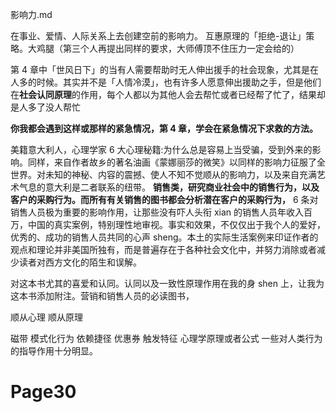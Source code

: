 影响力.md

在事业、爱情、人际关系上去创建空前的影响力。
互惠原理的「拒绝-退让」策略。大鸡腿（第三个人再提出同样的要求，大师傅顶不住压力一定会给的）

第 4 章中「世风日下」的当有人需要帮助时无人伸出援手的社会现象，尤其是在人多的时候。其实并不是「人情冷漠」，也有许多人愿意伸出援助之手，但是他们在**社会认同原理**的作用，每个人都以为其他人会去帮忙或者已经帮了忙了，结果却是人多了没人帮忙

**你我都会遇到这样或那样的紧急情况，第 4 章，学会在紧急情况下求救的方法。**

美籍意大利人，心理学家
6 大心理秘籍:为什么总是容易上当受骗，受到外来的影响。同样，来自作者故乡的著名油画《蒙娜丽莎的微笑》以同样的影响力征服了全世界。对未知的神秘、内容的震撼、使人不知不觉顺从的影响力，以及来自充满艺术气息的意大利是二者联系的纽带。
**销售类，研究商业社会中的销售行为，以及客户的采购行为。而所有有关销售的图书都会分析潜在客户的采购行为，** 6 条对销售人员极为重要的影响作用，让那些没有吓人头衔 xian 的销售人员年收入百万，中国的真实案例，特别理性地审视。事实和效果，不仅仅出于我个人的爱好，优秀的、成功的销售人员共同的心声 sheng。本土的实际生活案例来印证作者的观点和理论并非美国所独有，而是普遍存在于各种社会文化中，并努力消除或者减少读者对西方文化的陌生和误解。

对这本书尤其的喜爱和认同。认同以及一致性原理作用在我的身 shen 上，让我为这本书添加附注。营销和销售人员的必读图书，

顺从心理 顺从原理

磁带 模式化行为 依赖捷径 优惠券 触发特征 心理学原理或者公式 一些对人类行为的指导作用十分明显。

# Page30

